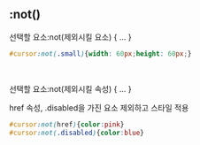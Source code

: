 ## __:not()__

선택할 요소:not(제외시킬 요소) { ... }
```css
#cursor:not(.small){width: 60px;height: 60px;}
```

<br>

선택할 요소:not(제외시킬 속성) { ... }

href 속성, .disabled을 가진 요소 제외하고 스타일 적용 
```css
#cursor:not(href){color:pink}
#cursor:not(.disabled){color:blue}
```